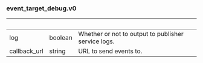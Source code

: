 
### event_target_debug.v0

| &nbsp; | &nbsp; | &nbsp; |
|---|---|---|
| log | boolean | Whether or not to output to publisher service logs. |
| callback_url | string | URL to send events to. |
